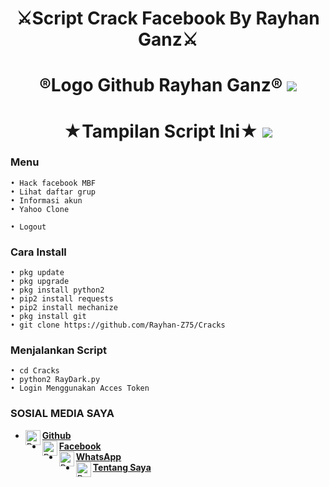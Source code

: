 
<h1 align="center">
    ⚔️Script Crack Facebook By Rayhan Ganz⚔️
</h1>
<h1 align="center">
  ®️Logo Github Rayhan Ganz®️

<img src="https://github.com/Rayhan-Z75/Cracks/blob/main/Logo_Rayhan-Z75.png" />
</h1>
<h1 align="center">
  ★Tampilan Script Ini★

<img src="https://github.com/Rayhan-Z75/Cracks/blob/main/TampilanSC.png" />

### Menu
```
• Hack facebook MBF
• Lihat daftar grup
• Informasi akun
• Yahoo Clone

• Logout
```
### Cara Install
```
• pkg update
• pkg upgrade
• pkg install python2
• pip2 install requests
• pip2 install mechanize
• pkg install git
• git clone https://github.com/Rayhan-Z75/Cracks
```
### Menjalankan Script
```
• cd Cracks
• python2 RayDark.py
• Login Menggunakan Acces Token
```
### SOSIAL MEDIA SAYA
* [<img alt="Rayhan Github" align="left" width="24px" src="https://cdn.jsdelivr.net/npm/simple-icons@v3/icons/github.svg" /> <b>Github</b>](https://github.com/Rayhan-Z75/)<br />
* [<img alt="Rayhan Facebook" align="left" width="24px" src="https://cdn.jsdelivr.net/npm/simple-icons@v3/icons/facebook.svg" /> <b>Facebook</b>](https://www.facebook.com/RayhanGanzRGZ)<br />
* [<img alt="Rayhan Whatsapp" align="left" width="24px" src="https://cdn.jsdelivr.net/npm/simple-icons@v3/icons/whatsapp.svg" /> <b>WhatsApp</b>](https://wa.me/6285260979370?text=Asalamualaikum+Bang)<br />
* [<img alt="Rayhan Tentang Saya" align="left" width="24px" src="https://j.top4top.io/p_1839j3ib50.png" /> <b>Tentang Saya</b>](https://rayhan-z75.000webhostapp.com/RayhanWebsite.html)<br />
